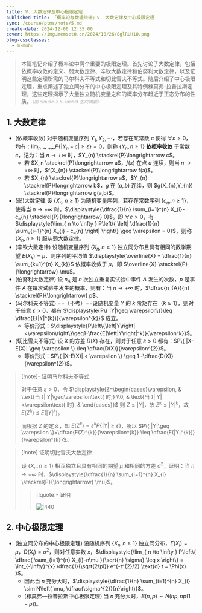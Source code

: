 ```yaml
---
title: V. 大数定律及中心极限定理
published-title: 「概率论与数理统计」V. 大数定律及中心极限定理
sync: /course/ptms/note/5.md
create-date: 2024-12-06 12:35:00
cover: https://img.memset0.cn/2024/10/26/8glRUH1O.png
blog-cssclasses:
  - m-mubu
---
```


> 本篇笔记介绍了概率论中两个重要的极限定理。首先讨论了大数定律，包括依概率收敛的定义、弱大数定律、辛钦大数定律和伯努利大数定律，以及证明这些定理所需的马尔科夫不等式和切比雪夫不等式。随后介绍了中心极限定理，重点阐述了独立同分布的中心极限定理及其特例棣莫弗-拉普拉斯定理，这些定理揭示了大量独立随机变量之和的概率分布趋近于正态分布的性质。<small style="font-style: italic; opacity: 0.5">（由 claude-3.5-sonnet 生成摘要）</small>

<!-- more -->

## 1. 大数定律

- <span class="m-definition">(依概率收敛)</span> 对于随机变量序列 $Y_{1},Y_{2},\cdots$，若存在某常数 $c$ 使得 $\forall \varepsilon>0$，均有：$\displaystyle{\lim_{ n \to +\infty } P\left\{ \left| Y_{n}-c \right| \geq \varepsilon \right\}} = 0$，则称 $\{ Y_{n},n\geq1 \}$ **依概率收敛** 于常数 $c$，记为：当 $n\to+\infty$ 时，$Y_{n} \stackrel{P}\longrightarrow c$。
  - <span class="m-proposition"></span> 若 $X_n \stackrel{P}\longrightarrow a$，$f(x)$ 在点 $a$ 连续，则当 $n\to+\infty$ 时，$f(X_{n}) \stackrel{P}\longrightarrow f(a)$。
  - <span class="m-proposition"></span> 若 $X_{n} \stackrel{P}\longrightarrow a$，$Y_{n} \stackrel{P}\longrightarrow b$，$g$ 在 $(a,b)$ 连续，则 $g(X_{n},Y_{n}) \stackrel{P}\longrightarrow g(a,b)$。
- <span class="m-theorem">(弱)大数定律</span> 设 $\{ X_{n},n\geq1 \}$ 为随机变量序列，若存在常数序列 $\{ c_{n},n\geq1 \}$，使得当 $n\to+\infty$ 时，$\displaystyle{\dfrac{1}{n} \sum_{i=1}^{n} X_{i}-c_{n} \stackrel{P}{\longrightarrow} 0}$。即 $\forall \varepsilon>0$，有 $\displaystyle{\lim_{ n \to \infty } P\left\{ \left| \dfrac{1}{n} \sum_{i=1}^{n} X_{i} - c_{n} \right| \right\} \geq \varepsilon = 0}$，则称 $\{ X_{n},n\geq1 \}$ 服从弱大数定律。
- <span class="m-theorem">(辛钦大数定律)</span> 设随机变量序列 $\{ X_{n},n\geq1 \}$ 独立同分布且具有相同的数学期望 $E(X_{k})=\mu$，则序列的平均值 $\displaystyle{\overline{X} = \dfrac{1}{n} \sum_{k=1}^{n} X_{k}}$ 依概率收敛于 $\mu$，即 $\overline{X} \stackrel{P}{\longrightarrow} \mu$。
- <span class="m-theorem">(伯努利大数定律)</span> 设 $n_{A}$ 是 $n$ 次独立重复实试验中事件 $A$ 发生的次数，$p$ 是事件 $A$ 在每次试验中发生的概率，则有：当 $n\to+\infty$ 时，$\dfrac{n_{A}}{n} \stackrel{P}{\longrightarrow} p$。
- <span class="m-theorem">(马尔科夫不等式)</span> ==（不考）==设随机变量 $Y$ 的 $k$ 阶矩存在（$k\geq1$），则对于任意 $\varepsilon>0$，都有 $\displaystyle{P\{ |Y|\geq \varepsilon\}}\leq \dfrac{E(|Y|^{k})}{\varepsilon^{k}}$ 成立。
  - 等价形式：$\displaystyle{P\left\{\left|Y\right|<\varepsilon\right\}\geq1-\frac{E(\left|Y\right|^k)}{\varepsilon^k}}$。
- <span class="m-theorem">(切比雪夫不等式)</span> 设 $X$ 的方差 $D(X)$ 存在，则对于任意 $\varepsilon>0$ 都有：$P\{ |X-E(X)| \geq \varepsilon \} \leq \dfrac{D(X)}{\varepsilon^{2}}$。
  - 等价形式：$P\{ |X-E(X)| < \varepsilon \} \geq 1 -\dfrac{D(X)}{\varepsilon^{2}}$。

> [!note]- 证明马尔科夫不等式
>
> 对于任意 $\varepsilon>0$，令 $\displaystyle{Z=\begin{cases}\varepsilon, & \text{当 }| Y|\geq\varepsilon\text{ 时;} \\0, & \text{当 }| Y|<\varepsilon\text{ 时}. & \end{cases}}$ 则 $Z\leq |Y|$，故 $Z^{k}\leq|Y|^{k}$，故 $E(Z^{k})\leq E(|Y|^{k})$。
>
> 而根据 $Z$ 的定义，知 $E(Z^{k}) = \varepsilon^{k} P\{ |Y|\geq \varepsilon \}$，所以 $P\{ |Y|\geq \varepsilon \}=\dfrac{E(Z)^{k}}{\varepsilon^{k}} \leq \dfrac{E(|Y|^{k})}{\varepsilon^{k}}$。

> [!note] 证明切比雪夫大数定律
>
> 设 $\{ X_{n},n\geq1 \}$ 相互独立且具有相同的期望 $\mu$ 和相同的方差 $\sigma^{2}$，证明：当 $n\to+\infty$ 时，$\displaystyle{\dfrac{1}{n} \sum_{i=1}^{n} X_{i} \stackrel{P}{\longrightarrow} \mu}$。
>
> > [!quote]- 证明
> >
> > ![|440](https://img.memset0.cn/2024/12/06/fz4wv1br.png)

## 2. 中心极限定理

- <span class="m-theorem">(独立同分布的中心极限定理)</span> 设随机序列 $\{ X_{n},n\geq1 \}$ 独立同分布，$E(X_{i})=\mu$，$D(X_{i})=\sigma^{2}$，则对任意实数 $x$，$\displaystyle{\lim_{ n \to \infty } P\left\{ \dfrac{ \sum_{i=1}^{n} X_{i}-n\mu }{\sqrt{n} \sigma} \leq x \right\} = \int_{-\infty}^{x} \dfrac{1}{\sqrt{2\pi}} e^{-t^{2}/2} \text{d}  t = \Phi(x) }$。
  - 因此当 $n$ 充分大时，$\displaystyle{\dfrac{1}{n} \sum_{i=1}^{n} X_{i} \sim  N\left( \mu,  \dfrac{\sigma^{2}}{n}\right)}$。
  - <span class="m-theorem">(棣莫弗—拉普拉斯中心极限定理)</span> 当 $n$ 充分大时，$B(n,p) \sim N(np,np(1-p))$。
